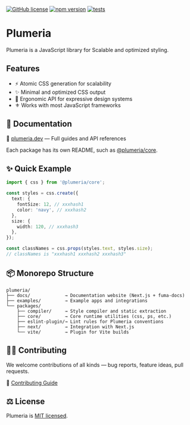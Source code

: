 [![GitHub license](https://img.shields.io/badge/license-MIT-brightgreen.svg)](https://github.com/zss-in-js/plumeria/blob/main/LICENSE) [![npm version](https://img.shields.io/npm/v/@plumeria/core.svg?color=brightgreen)](https://www.npmjs.com/package/@plumeria/core) [![tests](https://github.com/zss-in-js/plumeria/actions/workflows/tests.yml/badge.svg)](https://github.com/zss-in-js/plumeria/actions/workflows/tests.yml)

# Plumeria

Plumeria is a JavaScript library for Scalable and optimized styling.

## Features

- ⚡ Atomic CSS generation for scalability
- ✨ Minimal and optimized CSS output
- 🎨 Ergonomic API for expressive design systems
- ⚜️ Works with most JavaScript frameworks

## 📘 Documentation

📖 [plumeria.dev](https://plumeria.dev) — Full guides and API references

Each package has its own README, such as [@plumeria/core](https://github.com/zss-in-js/plumeria/tree/main/packages/core).

## ✨ Quick Example

```ts
import { css } from '@plumeria/core';

const styles = css.create({
  text: {
    fontSize: 12, // xxxhash1
    color: 'navy', // xxxhash2
  },
  size: {
    width: 120, // xxxhash3
  },
});

const classNames = css.props(styles.text, styles.size);
// classNames is "xxxhash1 xxxhash2 xxxhash3"
```

## 📦 Monorepo Structure

```
plumeria/
├── docs/             → Documentation website (Next.js + fuma-docs)
├── examples/         → Example apps and integrations
└── packages/
    ├── compiler/     → Style compiler and static extraction
    ├── core/         → Core runtime utilities (css, ps, etc.)
    ├── eslint-plugin/→ Lint rules for Plumeria conventions
    ├── next/         → Integration with Next.js
    └── vite/         → Plugin for Vite builds

```

## 🧑‍💻 Contributing

We welcome contributions of all kinds — bug reports, feature ideas, pull requests.

📄 [Contributing Guide](https://github.com/zss-in-js/plumeria/blob/main/.github/CONTRIBUTING.md)

## ⚖️ License

Plumeria is [MIT licensed](https://github.com/zss-in-js/plumeria/blob/main/license).
